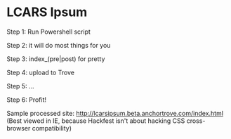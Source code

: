 LCARS Ipsum 
============

Step 1: Run Powershell script

Step 2: it will do most things for you

Step 3: index_(pre|post) for pretty

Step 4: upload to Trove

Step 5: ...

Step 6: Profit!

Sample processed site: http://lcarsipsum.beta.anchortrove.com/index.html (Best viewed in IE, because Hackfest isn't about hacking CSS cross-browser compatibility)
